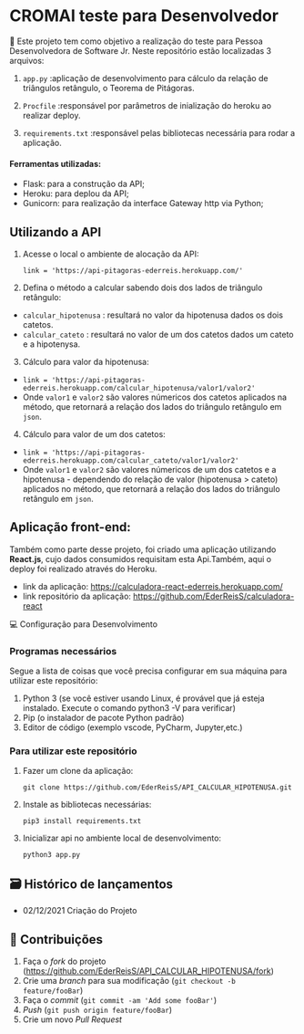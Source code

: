 # CROMAI teste para Desenvolvedor 
📜 Este projeto tem como objetivo a realização do teste para Pessoa Desenvolvedora de Software Jr.
Neste repositório estão localizadas 3 arquivos:
1. ```app.py``` :aplicação de desenvolvimento para cálculo da relação de triângulos retângulo, o Teorema de Pitágoras.
    
2. ```Procfile``` :responsável por parâmetros de inialização do heroku ao realizar deploy. 
    
3. ```requirements.txt``` :responsável pelas bibliotecas necessária para rodar a aplicação.

#### Ferramentas utilizadas:
- Flask: para a construção da API;
- Heroku: para deplou da API;
- Gunicorn: para realização da interface Gateway http via Python;



## Utilizando a API
1. Acesse o local o ambiente de alocação da API:
    ```
    link = 'https://api-pitagoras-ederreis.herokuapp.com/'
    ```
2. Defina o método a calcular sabendo dois dos lados de triângulo retângulo:
 - ```calcular_hipotenusa``` : resultará no valor da hipotenusa dados os dois catetos.
 - ```calcular_cateto``` : resultará no valor de um dos catetos dados um cateto e a hipotenysa.
 
3. Cálculo para valor da hipotenusa:
 - ```link = 'https://api-pitagoras-ederreis.herokuapp.com/calcular_hipotenusa/valor1/valor2'```
 - Onde ```valor1``` e ```valor2``` são valores númericos dos catetos aplicados na método, que retornará a relação dos lados do triângulo retângulo em ```json```.

4. Cálculo para valor de um dos catetos:
- ```link = 'https://api-pitagoras-ederreis.herokuapp.com/calcular_cateto/valor1/valor2'```
-  Onde ```valor1``` e ```valor2``` são valores númericos de um dos catetos e a hipotenusa - dependendo do relação de valor (hipotenusa > cateto) aplicados no método, que retornará a relação dos lados do triângulo retângulo em ```json```.

## Aplicação front-end:
Também como parte desse projeto, foi criado uma aplicação utilizando **React.js**, cujo dados consumidos requisitam esta Api.Também, aqui o deploy foi realizado através do Heroku.
 - link da aplicação: <https://calculadora-react-ederreis.herokuapp.com/>
 - link repositório da aplicação: <https://github.com/EderReisS/calculadora-react>


💻 Configuração para Desenvolvimento

### Programas necessários
Segue a lista de coisas que você precisa configurar em sua máquina para utilizar este repositório:

1. Python 3  (se você estiver usando Linux, é provável que já esteja instalado. Execute o comando python3 -V para verificar)
2. Pip  (o instalador de pacote Python padrão)
3. Editor de código (exemplo vscode, PyCharm, Jupyter,etc.)

### Para utilizar este repositório
1. Fazer um clone da aplicação:
    ```shell
    git clone https://github.com/EderReisS/API_CALCULAR_HIPOTENUSA.git
    ```
2. Instale as bibliotecas necessárias:
    ```shell
    pip3 install requirements.txt
    ```
3. Inicializar api no ambiente local de desenvolvimento:
    ```shell
    python3 app.py
    ```

## 🗃 Histórico de lançamentos

* 02/12/2021 Criação do Projeto


## 🚀 Contribuições

1. Faça o _fork_ do projeto (<https://github.com/EderReisS/API_CALCULAR_HIPOTENUSA/fork>)
2. Crie uma _branch_ para sua modificação (`git checkout -b feature/fooBar`)
3. Faça o _commit_ (`git commit -am 'Add some fooBar'`)
4. _Push_ (`git push origin feature/fooBar`)
5. Crie um novo _Pull Request_

